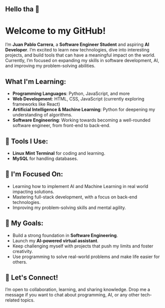 ## Hello tha 👋
# Welcome to my GitHub!

I’m **Juan Pablo Carrera**, a **Software Engineer Student** and aspiring **AI Developer**. I’m excited to learn new technologies, dive into interesting projects, and build tools that can have a meaningful impact on the world. Currently, I’m focused on expanding my skills in software development, AI, and improving my problem-solving abilities.

## What I'm Learning:
- **Programming Languages**: Python, JavaScript, and more
- **Web Development**: HTML, CSS, JavaScript (currently exploring frameworks like React)
- **Artificial Intelligence & Machine Learning**: Python for deepening my understanding of algorithms.
- **Software Engineering**: Working towards becoming a well-rounded software engineer, from front-end to back-end.

## 🔧 Tools I Use:
- **Linux Mint Terminal** for coding and learning.
- **MySQL** for handling databases.

## 🌱 I'm Focused On:
- Learning how to implement AI and Machine Learning in real world impacting solutions.
- Mastering full-stack development, with a focus on back-end technologies.
- Improving my problem-solving skills and mental agility.

## 🌟 My Goals:
- Build a strong foundation in **Software Engineering**.
- Launch my **AI-powered virtual assistant**.
- Keep challenging myself with projects that push my limits and foster creativity.
- Use programming to solve real-world problems and make life easier for others.

## 🤝 Let's Connect!
I’m open to collaboration, learning, and sharing knowledge. Drop me a message if you want to chat about programming, AI, or any other tech-related topics.
<!--
**juanpablocarreram/juanpablocarreram** is a ✨ _special_ ✨ repository because its `README.md` (this file) appears on your GitHub profile.

Here are some ideas to get you started:

- 🔭 I’m currently working on ...
- 🌱 I’m currently learning ...
- 👯 I’m looking to collaborate on ...
- 🤔 I’m looking for help with ...
- 💬 Ask me about ...
- 📫 How to reach me: ...
- 😄 Pronouns: ...
- ⚡ Fun fact: ...
-->
